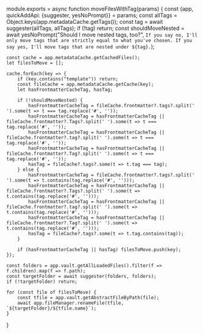  module.exports = async function moveFilesWithTag(params) {
    const {app, quickAddApi: {suggester, yesNoPrompt}} = params;
    const allTags = Object.keys(app.metadataCache.getTags());
    const tag = await suggester(allTags, allTags);
    if (!tag) return;
    const shouldMoveNested = await yesNoPrompt("Should I move nested tags, too?", `If you say no, I'll only move tags that are strictly equal to what you've chosen. If you say yes, I'll move tags that are nested under ${tag}.`);

    const cache = app.metadataCache.getCachedFiles();
    let filesToMove = [];
    
    cache.forEach(key => {
        if (key.contains("template")) return;
        const fileCache = app.metadataCache.getCache(key);
        let hasFrontmatterCacheTag, hasTag;
        
        if (!shouldMoveNested) {
            hasFrontmatterCacheTag = fileCache.frontmatter?.tags?.split(' ').some(t => t === tag.replace('#', ''));
            hasFrontmatterCacheTag = hasFrontmatterCacheTag || fileCache.frontmatter?.Tags?.split(' ').some(t => t === tag.replace('#', ''));
            hasFrontmatterCacheTag = hasFrontmatterCacheTag || fileCache.frontmatter?.tag?.split(' ').some(t => t === tag.replace('#', ''));
            hasFrontmatterCacheTag = hasFrontmatterCacheTag || fileCache.frontmatter?.Tag?.split(' ').some(t => t === tag.replace('#', ''));
            hasTag = fileCache?.tags?.some(t => t.tag === tag);
        } else {
            hasFrontmatterCacheTag = fileCache.frontmatter?.tags?.split(' ').some(t => t.contains(tag.replace('#', '')));
            hasFrontmatterCacheTag = hasFrontmatterCacheTag || fileCache.frontmatter?.Tags?.split(' ').some(t => t.contains(tag.replace('#', '')));
            hasFrontmatterCacheTag = hasFrontmatterCacheTag || fileCache.frontmatter?.tag?.split(' ').some(t => t.contains(tag.replace('#', '')));
            hasFrontmatterCacheTag = hasFrontmatterCacheTag || fileCache.frontmatter?.Tag?.split(' ').some(t => t.contains(tag.replace('#', '')));
            hasTag = fileCache?.tags?.some(t => t.tag.contains(tag));
        }
        
        if (hasFrontmatterCacheTag || hasTag) filesToMove.push(key);
    });

    const folders = app.vault.getAllLoadedFiles().filter(f => f.children).map(f => f.path);
    const targetFolder = await suggester(folders, folders);
    if (!targetFolder) return;

    for (const file of filesToMove) {
        const tfile = app.vault.getAbstractFileByPath(file);
        await app.fileManager.renameFile(tfile, `${targetFolder}/${tfile.name}`);
    }
}